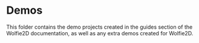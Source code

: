 # Demos

This folder contains the demo projects created in the guides section of the
Wolfie2D documentation, as well as any extra demos created for Wolfie2D.

